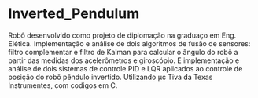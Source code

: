 # Inverted_Pendulum

Robô desenvolvido como projeto de diplomação na graduaço em Eng. Elética.
Implementação e análise de dois algoritmos de fusão de sensores: filtro complementar e filtro de Kalman para calcular o ângulo do robô a partir das medidas dos acelerômetros e giroscópio. E implementação e análise de dois sistemas de controle PID e LQR aplicados ao controle de posição do robô pêndulo invertido. Utilizando µc Tiva da Texas Instrumentes, com codigos em C.
